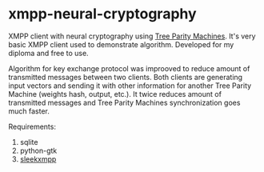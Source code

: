 xmpp-neural-cryptography
========================

XMPP client with neural cryptography using [Tree Parity Machines](http://en.wikipedia.org/wiki/Neural_cryptography). It's very basic XMPP client used to demonstrate algorithm. Developed for my diploma and free to use.

Algorithm for key exchange protocol was improoved to reduce amount of transmitted messages between two clients. Both clients are generating input vectors and sending it with other information for another Tree Parity Machine (weights hash, output, etc.). It twice reduces amount of transmitted messages and Tree Parity Machines synchronization goes much faster.

Requirements:

1. sqlite
2. python-gtk
3. [sleekxmpp](https://github.com/fritzy/SleekXMPP)
